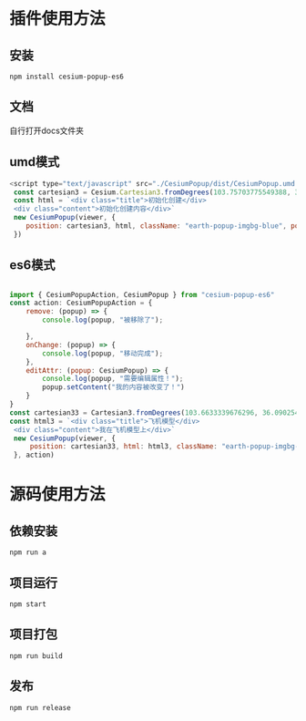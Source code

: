 # 插件使用方法

## 安装
`npm install cesium-popup-es6`


## 文档

自行打开docs文件夹
## umd模式

```javascript
<script type="text/javascript" src="./CesiumPopup/dist/CesiumPopup.umd.js"></script>
 const cartesian3 = Cesium.Cartesian3.fromDegrees(103.75703775549388, 36.08774979703967, 1509.2181406351685)
 const html = `<div class="title">初始化创建</div>
 <div class="content">初始化创建内容</div>`
 new CesiumPopup(viewer, {
    position: cartesian3, html, className: "earth-popup-imgbg-blue", popPosition: "leftbottom", onMove
 })
```

## es6模式
```javascript

import { CesiumPopupAction, CesiumPopup } from "cesium-popup-es6"
const action: CesiumPopupAction = {
    remove: (popup) => {
        console.log(popup, "被移除了");

    },
    onChange: (popup) => {
        console.log(popup, "移动完成");
    },
    editAttr: (popup: CesiumPopup) => {
        console.log(popup, "需要编辑属性！");
        popup.setContent("我的内容被改变了！")
    }
}
const cartesian33 = Cartesian3.fromDegrees(103.6633339676296, 36.090254266492465, 1522.8186244347767)
const html3 = `<div class="title">飞机模型</div>
 <div class="content">我在飞机模型上</div>`
 new CesiumPopup(viewer, {
     position: cartesian33, html: html3, className: "earth-popup-imgbg-blue", popPosition: "leftbottom"
 }, action)
```

# 源码使用方法
## 依赖安装
`npm run a`

## 项目运行
`npm start`

## 项目打包
`npm run build`

## 发布
`npm run release`
